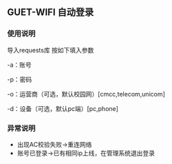 ## GUET-WIFI 自动登录

### 使用说明

导入requests库
按如下填入参数

-a：账号

-p：密码

-o：运营商（可选，默认校园网）[cmcc,telecom,unicom]

-d：设备（可选，默认pc端）[pc,phone]

### 异常说明

- 出现AC校验失败->重连网络
- 账号已登录->已有相同ip上线，在管理系统退出登录